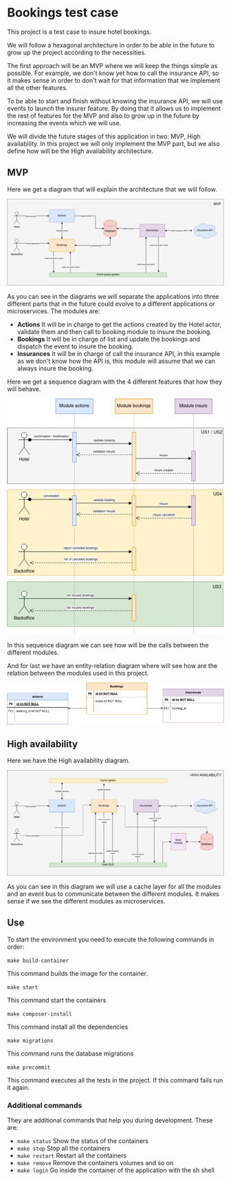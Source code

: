 # Bookings test case

This project is a test case to insure hotel bookings.

We will follow a hexagonal architecture in order to be able in the future to grow up the project according to the
necessities.

The first approach will be an MVP where we will keep the things simple as possible. For example, we don't know yet how 
to call the insurance API, so it makes sense in order to don't wait for that information that we implement all the other
features.

To be able to start and finish without knowing the insurance API, we will use events to launch the insurer feature. By 
doing that it allows us to implement the rest of features for the MVP and also to grow up in the future by increasing 
the events which we will use.

We will divide the future stages of this application in two: MVP, High availability. In this project we will only
implement the MVP part, but we also define how will be the High availability architecture.

## MVP
Here we get a diagram that will explain the architecture that we will follow.

![MVP](./docs/images/ArchitectureMVP.png)

As you can see in the diagrams we will separate the applications into three different parts that in the future could
evolve to a different applications or microservices. The modules are:
- **Actions** It will be in charge to get the actions created by the Hotel actor, validate them and then call to booking
module to insure the booking.
- **Bookings** It will be in charge of list and update the bookings and dispatch the event to insure the booking. 
- **Insurances** It will be in charge of call the insurance API, in this example as we don't know how the API is, this
module will assume that we can always insure the booking.

Here we get a sequence diagram with the 4 different features that how they will behave.

![Sequence Diagram](./docs/images/SequenceDiagram.png)

In this sequence diagram we can see how will be the calls between the different modules.

And for last we have an entity-relation diagram where will see how are the relation between the modules used in this
project.

![Entity relation](./docs/images/EntityRelation.png)

## High availability

Here we have the High availability diagram.

![High availability](./docs/images/ArchitectureHighAvailability.png)

As you can see in this diagram we will use a cache layer for all the modules and an event bus to communicate between the 
different modules. It makes sense if we see the different modules as microservices.

## Use
To start the environment you need to execute the following commands in order:

`make build-container`

This command builds the image for the container.

`make start`

This command start the containers

`make composer-install`

This command install all the dependencies

`make migrations`

This command runs the database migrations

`make precommit`

This command executes all the tests in the project. If this command fails run it again. 

### Additional commands
They are additional commands that help you during development. These are:
- `make status` Show the status of the containers
- `make stop` Stop all the containers
- `make restart` Restart all the containers
- `make remove` Remove the containers volumes and so on
- `make login` Go inside the container of the application with the sh shell
